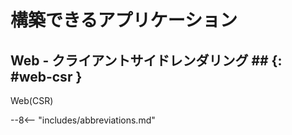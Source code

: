 # 構築できるアプリケーション

## Web - クライアントサイドレンダリング ## {: #web-csr }

Web(CSR)

--8<-- "includes/abbreviations.md"
